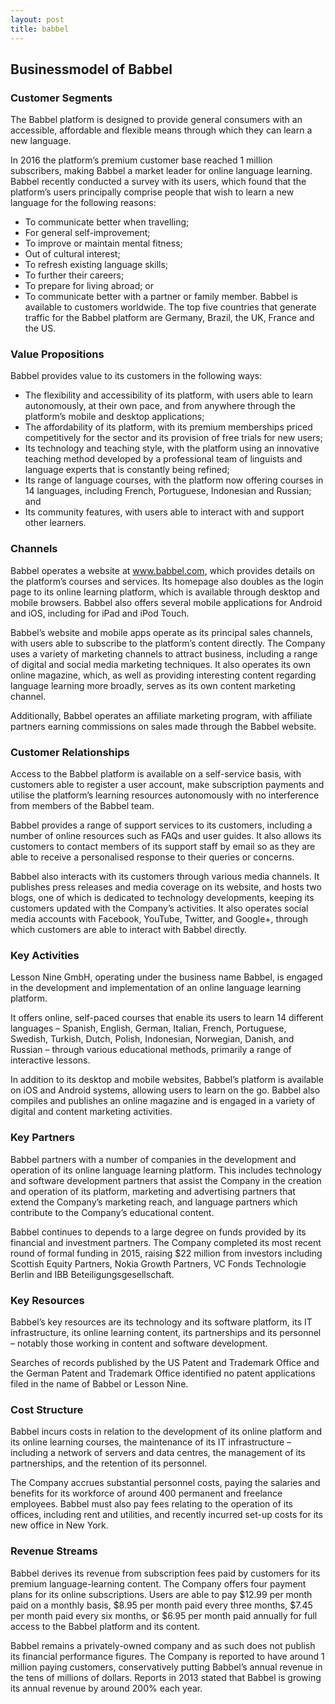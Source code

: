 ```yaml
---
layout: post
title: babbel
---
```


Businessmodel of Babbel
------------------------

### Customer Segments

The Babbel platform is designed to provide general consumers with an accessible, affordable and flexible means through which they can learn a new language.

In 2016 the platform’s premium customer base reached 1 million subscribers, making Babbel a market leader for online language learning. Babbel recently conducted a survey with its users, which found that the platform’s users principally comprise people that wish to learn a new language for the following reasons:

 * To communicate better when travelling;
* For general self-improvement;
* To improve or maintain mental fitness;
* Out of cultural interest;
* To refresh existing language skills;
* To further their careers;
* To prepare for living abroad; or
* To communicate better with a partner or family member.
 Babbel is available to customers worldwide. The top five countries that generate traffic for the Babbel platform are Germany, Brazil, the UK, France and the US.

### Value Propositions

Babbel provides value to its customers in the following ways:

 * The flexibility and accessibility of its platform, with users able to learn autonomously, at their own pace, and from anywhere through the platform’s mobile and desktop applications;
* The affordability of its platform, with its premium memberships priced competitively for the sector and its provision of free trials for new users;
* Its technology and teaching style, with the platform using an innovative teaching method developed by a professional team of linguists and language experts that is constantly being refined;
* Its range of language courses, with the platform now offering courses in 14 languages, including French, Portuguese, Indonesian and Russian; and
* Its community features, with users able to interact with and support other learners.
 ### Channels

Babbel operates a website at www.babbel.com, which provides details on the platform’s courses and services. Its homepage also doubles as the login page to its online learning platform, which is available through desktop and mobile browsers. Babbel also offers several mobile applications for Android and iOS, including for iPad and iPod Touch.

Babbel’s website and mobile apps operate as its principal sales channels, with users able to subscribe to the platform’s content directly. The Company uses a variety of marketing channels to attract business, including a range of digital and social media marketing techniques. It also operates its own online magazine, which, as well as providing interesting content regarding language learning more broadly, serves as its own content marketing channel.

Additionally, Babbel operates an affiliate marketing program, with affiliate partners earning commissions on sales made through the Babbel website.

### Customer Relationships

Access to the Babbel platform is available on a self-service basis, with customers able to register a user account, make subscription payments and utilise the platform’s learning resources autonomously with no interference from members of the Babbel team.

Babbel provides a range of support services to its customers, including a number of online resources such as FAQs and user guides. It also allows its customers to contact members of its support staff by email so as they are able to receive a personalised response to their queries or concerns.

Babbel also interacts with its customers through various media channels. It publishes press releases and media coverage on its website, and hosts two blogs, one of which is dedicated to technology developments, keeping its customers updated with the Company’s activities. It also operates social media accounts with Facebook, YouTube, Twitter, and Google+, through which customers are able to interact with Babbel directly.

### Key Activities

Lesson Nine GmbH, operating under the business name Babbel, is engaged in the development and implementation of an online language learning platform.

It offers online, self-paced courses that enable its users to learn 14 different languages – Spanish, English, German, Italian, French, Portuguese, Swedish, Turkish, Dutch, Polish, Indonesian, Norwegian, Danish, and Russian – through various educational methods, primarily a range of interactive lessons.

In addition to its desktop and mobile websites, Babbel’s platform is available on iOS and Android systems, allowing users to learn on the go. Babbel also compiles and publishes an online magazine and is engaged in a variety of digital and content marketing activities.

### Key Partners

Babbel partners with a number of companies in the development and operation of its online language learning platform. This includes technology and software development partners that assist the Company in the creation and operation of its platform, marketing and advertising partners that extend the Company’s marketing reach, and language partners which contribute to the Company’s educational content.

Babbel continues to depends to a large degree on funds provided by its financial and investment partners. The Company completed its most recent round of formal funding in 2015, raising $22 million from investors including Scottish Equity Partners, Nokia Growth Partners, VC Fonds Technologie Berlin and IBB Beteiligungsgesellschaft.

### Key Resources

Babbel’s key resources are its technology and its software platform, its IT infrastructure, its online learning content, its partnerships and its personnel – notably those working in content and software development.

Searches of records published by the US Patent and Trademark Office and the German Patent and Trademark Office identified no patent applications filed in the name of Babbel or Lesson Nine.

### Cost Structure

Babbel incurs costs in relation to the development of its online platform and its online learning courses, the maintenance of its IT infrastructure – including a network of servers and data centres, the management of its partnerships, and the retention of its personnel.

The Company accrues substantial personnel costs, paying the salaries and benefits for its workforce of around 400 permanent and freelance employees. Babbel must also pay fees relating to the operation of its offices, including rent and utilities, and recently incurred set-up costs for its new office in New York.

### Revenue Streams

Babbel derives its revenue from subscription fees paid by customers for its premium language-learning content. The Company offers four payment plans for its online subscriptions. Users are able to pay $12.99 per month paid on a monthly basis, $8.95 per month paid every three months, $7.45 per month paid every six months, or $6.95 per month paid annually for full access to the Babbel platform and its content.

Babbel remains a privately-owned company and as such does not publish its financial performance figures. The Company is reported to have around 1 million paying customers, conservatively putting Babbel’s annual revenue in the tens of millions of dollars. Reports in 2013 stated that Babbel is growing its annual revenue by around 200% each year.

